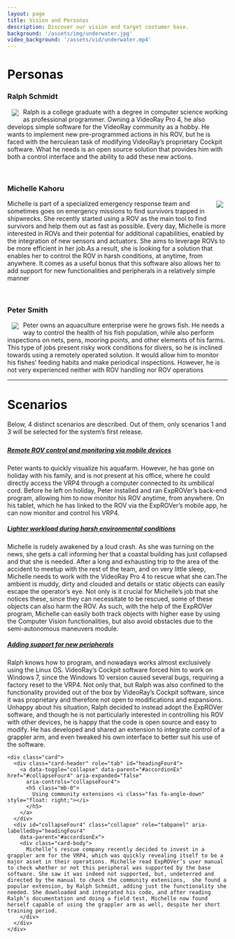 ```yaml
---
layout: page
title: Vision and Personas
description: Discover our vision and target costumer base.
background: '/assets/img/underwater.jpg'
video_background: '/assets/vid/underwater.mp4'
---
```


<style>
      [data-toggle="collapse"][aria-expanded="true"] > .rotate-icon {
        -webkit-transform: rotate(90deg);
        -moz-transform: rotate(90deg);
        -ms-transform: rotate(90deg);
        -o-transform: rotate(90deg);
        transform: rotate(90deg);
      }
</style>


# Personas
### Ralph Schmidt
<div class="col-md-12">
  <p>
  <img class="img-responsive" src="{{"/assets/img/personas/ralph.jpg" | prepend: relative_url | prepend: site.url }}" style="max-width: 25%; text-align: center; margin: 2px 10px; float:left;">
  Ralph is a college graduate with a degree in computer science working as professional programmer. Owning a VideoRay Pro 4, he also develops simple software for the VideoRay community as a hobby.  He wants to implement new pre-programmed actions in his ROV, but he is faced with the herculean task of modifying VideoRay’s proprietary Cockpit software. What he needs is an open source solution that provides him with both a control interface and the ability to add these new actions.</p>
</div>
<br>

### Michelle Kahoru
<div class="col-md-12">
  <p>
  <img class="img-responsive pull-left" src="{{"/assets/img/personas/michelle.jpg" | prepend: relative_url | prepend: site.url }}" style="max-width: 25%; text-align: center; margin: 2px 10px; float:right;">
  Michelle is part of a specialized emergency response team and sometimes goes on emergency missions to find survivors trapped in shipwrecks. She recently started using a ROV as the main tool to find survivors and help them out as fast as possible. Every day, Michelle is more interested in ROVs and their potential for additional capabilities, enabled by the integration of new sensors and actuators. She aims to leverage ROVs to be more efficient in her job.As a result, she is looking for a solution that enables her to control the ROV in harsh conditions, at anytime, from anywhere. It comes as a useful bonus that this software also allows her to add support for new functionalities and peripherals in a relatively simple manner</p>
</div>
<br>

### Peter Smith
<div class="col-md-12">
  <p>
  <img class="img-responsive pull-left" src="{{"/assets/img/personas/peter.jpg" | prepend: relative_url | prepend: site.url }}" style="max-width: 25%; text-align: center; margin: 2px 10px; float:left;">
  Peter owns an aquaculture enterprise were he grows fish. He needs a way to control the health of his fish population, while also perform inspections on nets, pens, mooring points, and other elements of his farms. This type of jobs present risky work conditions for divers, so he is inclined towards using a remotely operated solution. It would allow him to monitor his fishes’ feeding habits and make periodical inspections. However, he is not very experienced neither with ROV handling nor ROV operations</p>
</div>

---

# Scenarios
Below, 4 distinct scenarios are described. Out of them, only scenarios 1 and 3 will be selected for the system’s first release.

<!--Accordion wrapper-->
<div class="accordion md-accordion" id="accordionEx" role="tablist" aria-multiselectable="true" style="margin-top: 5%;">

  <div class="card">
    <div class="card-header" role="tab" id="headingOne1">
      <a data-toggle="collapse" data-parent="#accordionEx" href="#collapseOne1" aria-expanded="false"
        aria-controls="collapseOne1">
        <h5 class="mb-0">
          Remote ROV control and monitoring via mobile devices <i class="fas fa-angle-down" style="float: right;"></i>
        </h5>
      </a>
    </div>
    <div id="collapseOne1" class="collapse" role="tabpanel" aria-labelledby="headingOne1"
      data-parent="#accordionEx">
      <div class="card-body">
        Peter wants to quickly visualize his aquafarm. However, he has gone on holiday with his family, and is not present at his office, where he could directly access the VRP4 through a computer connected to its umbilical cord. Before he left on holiday, Peter installed and ran ExpROVer’s back-end program, allowing him to now monitor his ROV anytime, from anywhere. On his tablet, which he has linked to the ROV via the ExpROVer’s mobile app, he can now monitor and control his VRP4.
      </div>
    </div>
  </div>

  <div class="card">
    <div class="card-header" role="tab" id="headingTwo2">
      <a class="collapsed" data-toggle="collapse" data-parent="#accordionEx" href="#collapseTwo2"
        aria-expanded="false" aria-controls="collapseTwo2">
        <h5 class="mb-0">
          Lighter workload during harsh environmental conditions <i class="fas fa-angle-down" style="float: right;"></i>
        </h5>
      </a>
    </div>
    <div id="collapseTwo2" class="collapse" role="tabpanel" aria-labelledby="headingTwo2"
      data-parent="#accordionEx">
      <div class="card-body">
        Michelle is rudely awakened by a loud crash. As she was turning on the news, she gets a call informing her that a coastal building has just collapsed and that she is needed. After a long and exhausting trip to the area of the accident to meetup with the rest of the team, and on very little sleep, Michelle needs to work with the VideoRay Pro 4 to rescue what she can.The ambient is muddy, dirty and clouded and details or static objects can easily escape the operator’s eye. Not only is it crucial for Michelle’s job that she notices these, since they can necessitate to be rescued, some of these objects can also  harm the ROV. As such, with the help of the ExpROVer program, Michelle can easily both track objects with higher ease by using the Computer Vision functionalities, but also avoid obstacles due to the semi-autonomous maneuvers module.
      </div>
    </div>
  </div>

  <div class="card">
    <div class="card-header" role="tab" id="headingThree3">
      <a class="collapsed" data-toggle="collapse" data-parent="#accordionEx" href="#collapseThree3"
        aria-expanded="false" aria-controls="collapseThree3">
        <h5 class="mb-0">
          Adding support for new peripherals <i class="fas fa-angle-down" style="float: right;"></i>
        </h5>
      </a>
    </div>
    <div id="collapseThree3" class="collapse" role="tabpanel" aria-labelledby="headingThree3"
      data-parent="#accordionEx">
      <div class="card-body">
        Ralph knows how to program, and nowadays works almost exclusively using the Linux OS. VideoRay’s Cockpit software forced him to work on Windows 7, since the Windows 10 version caused several bugs, requiring a factory reset to the VRP4. Not only that, but Ralph was also confined to the functionality provided out of the box by VideoRay’s Cockpit software, since it was proprietary and therefore not open to modifications and expansions. Unhappy about his situation, Ralph decided to instead adopt the ExpROVer software, and though he is not particularly interested in controlling his ROV with other devices, he is happy that the code is open source and easy to modify. He has developed and shared an extension to integrate control of a grappler arm, and even tweaked his own interface to better suit his use of the software.
      </div>
    </div>
  </div>



    <div class="card">
      <div class="card-header" role="tab" id="headingFour4">
        <a data-toggle="collapse" data-parent="#accordionEx" href="#collapseFour4" aria-expanded="false"
          aria-controls="collapseFour4">
          <h5 class="mb-0">
            Using community extensions <i class="fas fa-angle-down" style="float: right;"></i>
          </h5>
        </a>
      </div>
      <div id="collapseFour4" class="collapse" role="tabpanel" aria-labelledby="headingFour4"
        data-parent="#accordionEx">
        <div class="card-body">
          Michelle’s rescue company recently decided to invest in a grappler arm for the VRP4, which was quickly revealing itself to be a major asset in their operations. Michelle read ExpROVer’s user manual to check whether or not this peripheral was supported by the base software. She saw it was indeed not supported, but, undeterred and directed by the manual to check the community extensions,  she found a popular extension, by Ralph Schmidt, adding just the functionality she needed. She downloaded and integrated his code, and after reading Ralph’s documentation and doing a field test, Michelle now found herself capable of using the grappler arm as well, despite her short training period.
        </div>
      </div>
    </div>

</div>

